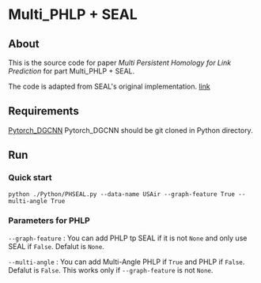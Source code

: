 # Multi_PHLP + SEAL


## About

This is the source code for paper _Multi Persistent Homology for Link Prediction_ for part Multi_PHLP + SEAL.  

The code is adapted from SEAL's original implementation. [link](https://github.com/muhanzhang/SEAL)

## Requirements
[Pytorch_DGCNN](https://github.com/muhanzhang/pytorch_DGCNN/tree/master)
Pytorch_DGCNN should be git cloned in Python directory.


## Run

### Quick start

~~~
python ./Python/PHSEAL.py --data-name USAir --graph-feature True --multi-angle True
~~~

### Parameters for PHLP

`--graph-feature` : You can add PHLP tp SEAL if it is not `None` and only use SEAL if `False`. Defalut is `None`.

`--multi-angle` : You can add Multi-Angle PHLP if `True` and PHLP if `False`. Defalut is `False`. This works only if `--graph-feature` is not `None`.
